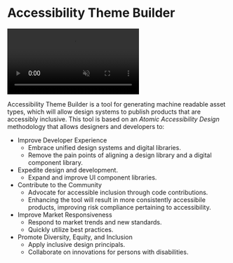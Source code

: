 # Accessibility Theme Builder

<video style="width:90% centered" controls autoplay muted>
   <source src="./_videos/tb-getting-started.mp4" type="video/mp4">
</video>

Accessibility Theme Builder is a tool for generating machine readable asset types, which will allow design systems to publish products that are accessibly inclusive. This tool is based on an *Atomic Accessibility Design* methodology that allows designers and developers to:

* Improve Developer Experience
  * Embrace unified design systems and digital libraries.
  * Remove the pain points of aligning a design library and a digital component library.
* Expedite design and development.
  * Expand and improve UI component libraries.
* Contribute to the Community
  * Advocate for accessible inclusion through code contributions.
  * Enhancing the tool will result in more consistently accessibile products, improving risk compliance pertaining to accessibility.
* Improve Market Responsiveness
  * Respond to market trends and new standards.
  * Quickly utilize best practices.
* Promote Diversity, Equity, and Inclusion
  * Apply inclusive design principals.
  * Collaborate on innovations for persons with disabilities.